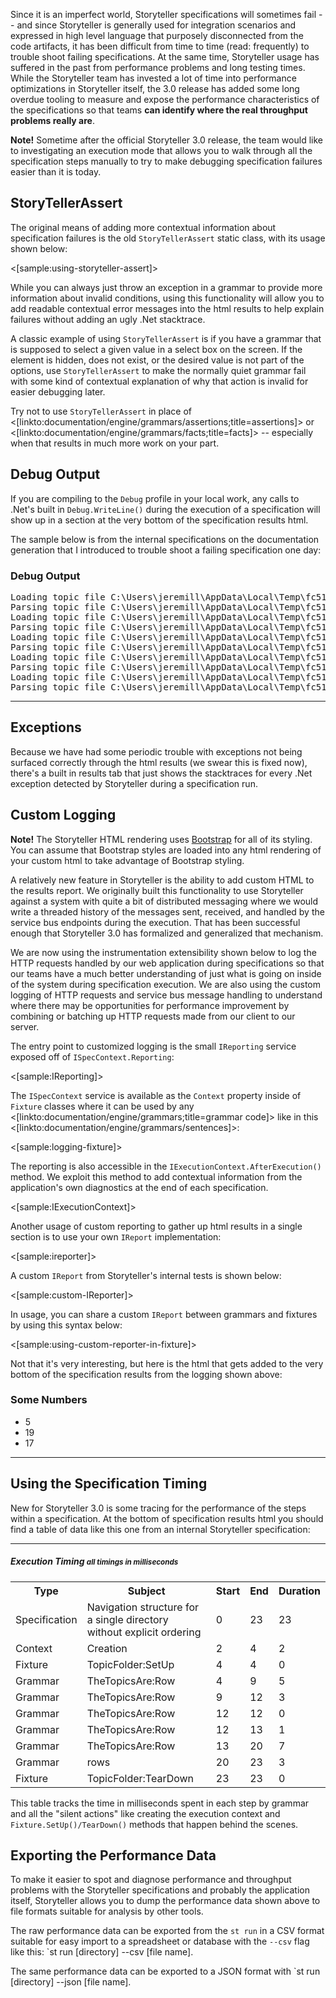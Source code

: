 <!--Title:Instrumenting and Performance Logging-->
<!--Url:instrumentation-->

Since it is an imperfect world, Storyteller specifications will sometimes fail -- and since Storyteller is generally used for integration scenarios and expressed in high level language that purposely disconnected from the code artifacts, it has been difficult from time to time (read: frequently) to trouble shoot failing specifications. At the same time, Storyteller usage has suffered in the past from performance problems and long testing times. While the Storyteller team has invested a lot of time into performance optimizations in Storyteller itself, the 3.0 release has added some long overdue tooling to measure and expose the performance characteristics of the specifications so that teams **can identify where the real throughput problems really are**.

<div class="alert alert-info" role="alert"><strong>Note!</strong> Sometime after the official Storyteller 3.0 release, the team would like to investigating an execution mode that allows you to walk through all the specification steps manually to try to make debugging specification failures easier than it is today.
</div>

## StoryTellerAssert

The original means of adding more contextual information about specification failures is the old `StoryTellerAssert` static class, with its usage shown below:

<[sample:using-storyteller-assert]>

While you can always just throw an exception in a grammar to provide more information about invalid conditions, using this functionality will allow you to add readable contextual error messages into the html results to help explain failures without adding an ugly .Net stacktrace.

A classic example of using `StoryTellerAssert` is if you have a grammar that is supposed to select a given value in a select box on the screen. If the element is hidden, does not exist, or the desired value is not part of the options, use `StoryTellerAssert` to make the normally quiet grammar fail with some kind of contextual explanation of why that action is invalid for easier debugging later.

Try not to use <code>StoryTellerAssert</code> in place of <[linkto:documentation/engine/grammars/assertions;title=assertions]> or <[linkto:documentation/engine/grammars/facts;title=facts]> -- especially when that results in much more work on your part. 


## Debug Output

If you are compiling to the `Debug` profile in your local work, any calls to .Net's built in `Debug.WriteLine()` during the execution of a specification will show up in a section at the very bottom of the specification results html.

The sample below is from the internal specifications on the documentation generation that I introduced to trouble shoot a failing specification one day:

<div data-reactid=".0.1.$spec-editorb2bf7c97-5c10-454e-a068-8f9256376467=2results.1.2:2"><h3 data-reactid=".0.1.$spec-editorb2bf7c97-5c10-454e-a068-8f9256376467=2results.1.2:2.0">Debug Output</h3><div data-reactid=".0.1.$spec-editorb2bf7c97-5c10-454e-a068-8f9256376467=2results.1.2:2.1"><pre class="debug-output">Loading topic file C:\Users\jeremill\AppData\Local\Temp\fc517eaa-8c3b-4d2f-8dc3-e4d0e923bed4\blue.md
Parsing topic file C:\Users\jeremill\AppData\Local\Temp\fc517eaa-8c3b-4d2f-8dc3-e4d0e923bed4\blue.md
Loading topic file C:\Users\jeremill\AppData\Local\Temp\fc517eaa-8c3b-4d2f-8dc3-e4d0e923bed4\index.md
Parsing topic file C:\Users\jeremill\AppData\Local\Temp\fc517eaa-8c3b-4d2f-8dc3-e4d0e923bed4\index.md
Loading topic file C:\Users\jeremill\AppData\Local\Temp\fc517eaa-8c3b-4d2f-8dc3-e4d0e923bed4\lightbrown.md
Parsing topic file C:\Users\jeremill\AppData\Local\Temp\fc517eaa-8c3b-4d2f-8dc3-e4d0e923bed4\lightbrown.md
Loading topic file C:\Users\jeremill\AppData\Local\Temp\fc517eaa-8c3b-4d2f-8dc3-e4d0e923bed4\purple.md
Parsing topic file C:\Users\jeremill\AppData\Local\Temp\fc517eaa-8c3b-4d2f-8dc3-e4d0e923bed4\purple.md
Loading topic file C:\Users\jeremill\AppData\Local\Temp\fc517eaa-8c3b-4d2f-8dc3-e4d0e923bed4\red.md
Parsing topic file C:\Users\jeremill\AppData\Local\Temp\fc517eaa-8c3b-4d2f-8dc3-e4d0e923bed4\red.md
</pre></div><hr data-reactid=".0.1.$spec-editorb2bf7c97-5c10-454e-a068-8f9256376467=2results.1.2:2.2"></div>

## Exceptions

Because we have had some periodic trouble with exceptions not being surfaced correctly through the html results (we swear this is fixed now), there's a built in results tab that just shows the stacktraces for every .Net exception detected by Storyteller during a specification run.

## Custom Logging

<div class="alert alert-info" role="alert"><strong>Note!</strong> The Storyteller HTML rendering uses <a href="http://getbootstrap.com">Bootstrap</a> for all of its styling. You can assume that Bootstrap styles are loaded into any html rendering of your custom html to take advantage of Bootstrap styling.
</div>

A relatively new feature in Storyteller is the ability to add custom HTML to the results report. We originally built this functionality to use Storyteller against a system with quite a bit of distributed messaging where we would write a threaded history of the messages sent, received, and handled by the service bus endpoints during the execution. That has been successful enough that Storyteller 3.0 has formalized and generalized that mechanism. 

We are now using the instrumentation extensibility shown below to log the HTTP requests handled by our web application during specifications so that our teams have a much better understanding of just what is going on inside of the system during specification execution. We are also using the custom logging of HTTP requests and service bus message handling to understand where there may be opportunities for performance improvement by combining or batching up HTTP requests made from our client to our server.

The entry point to customized logging is the small `IReporting` service exposed off of `ISpecContext.Reporting`:

<[sample:IReporting]>

The `ISpecContext` service is available as the `Context` property inside of `Fixture` classes where it can be used by any <[linkto:documentation/engine/grammars;title=grammar code]> like in this <[linkto:documentation/engine/grammars/sentences]>:

<[sample:logging-fixture]>

The reporting is also accessible in the `IExecutionContext.AfterExecution()` method. We exploit this method to add contextual information from the application's own diagnostics at the end of each specification.

<[sample:IExecutionContext]>

Another usage of custom reporting to gather up html results in a single section is to use your own `IReport` implementation:


<[sample:ireporter]>

A custom `IReport` from Storyteller's internal tests is shown below:

<[sample:custom-IReporter]>

In usage, you can share a custom `IReport` between grammars and fixtures by using this syntax below:

<[sample:using-custom-reporter-in-fixture]>

Not that it's very interesting, but here is the html that gets added to the very bottom of the specification results from the logging shown above:

<div data-reactid=".0.1.$spec-editorsentence4=2results.1.2:3"><h3 data-reactid=".0.1.$spec-editorsentence4=2results.1.2:3.0">Some Numbers</h3><div data-reactid=".0.1.$spec-editorsentence4=2results.1.2:3.1"><ul class="list-group"><li class="list-group-item">5</li><li class="list-group-item">19</li><li class="list-group-item">17</li></ul></div><hr data-reactid=".0.1.$spec-editorsentence4=2results.1.2:3.2"></div>






## Using the Specification Timing

New for Storyteller 3.0 is some tracing for the performance of the steps within a specification. At the bottom of specification results html you should find a table of data like this one from an internal Storyteller specification:


<div data-reactid=".0.1.$spec-editorb2bf7c97-5c10-454e-a068-8f9256376467=2results.1.2:1"><hr data-reactid=".0.1.$spec-editorb2bf7c97-5c10-454e-a068-8f9256376467=2results.1.2:1.0"><h5 data-reactid=".0.1.$spec-editorb2bf7c97-5c10-454e-a068-8f9256376467=2results.1.2:1.1"><span data-reactid=".0.1.$spec-editorb2bf7c97-5c10-454e-a068-8f9256376467=2results.1.2:1.1.0">Execution Timing </span><small data-reactid=".0.1.$spec-editorb2bf7c97-5c10-454e-a068-8f9256376467=2results.1.2:1.1.1">all timings in milliseconds</small></h5><table class="table table-striped" data-reactid=".0.1.$spec-editorb2bf7c97-5c10-454e-a068-8f9256376467=2results.1.2:1.2"><tbody><tr data-reactid=".0.1.$spec-editorb2bf7c97-5c10-454e-a068-8f9256376467=2results.1.2:1.2.0"><th data-reactid=".0.1.$spec-editorb2bf7c97-5c10-454e-a068-8f9256376467=2results.1.2:1.2.0.0">Type</th><th data-reactid=".0.1.$spec-editorb2bf7c97-5c10-454e-a068-8f9256376467=2results.1.2:1.2.0.1">Subject</th><th data-reactid=".0.1.$spec-editorb2bf7c97-5c10-454e-a068-8f9256376467=2results.1.2:1.2.0.2">Start</th><th data-reactid=".0.1.$spec-editorb2bf7c97-5c10-454e-a068-8f9256376467=2results.1.2:1.2.0.3">End</th><th data-reactid=".0.1.$spec-editorb2bf7c97-5c10-454e-a068-8f9256376467=2results.1.2:1.2.0.4">Duration</th></tr><tr data-reactid=".0.1.$spec-editorb2bf7c97-5c10-454e-a068-8f9256376467=2results.1.2:1.2.1:0"><td data-reactid=".0.1.$spec-editorb2bf7c97-5c10-454e-a068-8f9256376467=2results.1.2:1.2.1:0.0">Specification</td><td data-reactid=".0.1.$spec-editorb2bf7c97-5c10-454e-a068-8f9256376467=2results.1.2:1.2.1:0.1">Navigation structure for a single directory without explicit ordering</td><td class="number-cell" data-reactid=".0.1.$spec-editorb2bf7c97-5c10-454e-a068-8f9256376467=2results.1.2:1.2.1:0.2">0</td><td class="number-cell" data-reactid=".0.1.$spec-editorb2bf7c97-5c10-454e-a068-8f9256376467=2results.1.2:1.2.1:0.3">23</td><td class="number-cell" data-reactid=".0.1.$spec-editorb2bf7c97-5c10-454e-a068-8f9256376467=2results.1.2:1.2.1:0.4">23</td></tr><tr data-reactid=".0.1.$spec-editorb2bf7c97-5c10-454e-a068-8f9256376467=2results.1.2:1.2.1:1"><td data-reactid=".0.1.$spec-editorb2bf7c97-5c10-454e-a068-8f9256376467=2results.1.2:1.2.1:1.0">Context</td><td data-reactid=".0.1.$spec-editorb2bf7c97-5c10-454e-a068-8f9256376467=2results.1.2:1.2.1:1.1">Creation</td><td class="number-cell" data-reactid=".0.1.$spec-editorb2bf7c97-5c10-454e-a068-8f9256376467=2results.1.2:1.2.1:1.2">2</td><td class="number-cell" data-reactid=".0.1.$spec-editorb2bf7c97-5c10-454e-a068-8f9256376467=2results.1.2:1.2.1:1.3">4</td><td class="number-cell" data-reactid=".0.1.$spec-editorb2bf7c97-5c10-454e-a068-8f9256376467=2results.1.2:1.2.1:1.4">2</td></tr><tr data-reactid=".0.1.$spec-editorb2bf7c97-5c10-454e-a068-8f9256376467=2results.1.2:1.2.1:2"><td data-reactid=".0.1.$spec-editorb2bf7c97-5c10-454e-a068-8f9256376467=2results.1.2:1.2.1:2.0">Fixture</td><td data-reactid=".0.1.$spec-editorb2bf7c97-5c10-454e-a068-8f9256376467=2results.1.2:1.2.1:2.1">TopicFolder:SetUp</td><td class="number-cell" data-reactid=".0.1.$spec-editorb2bf7c97-5c10-454e-a068-8f9256376467=2results.1.2:1.2.1:2.2">4</td><td class="number-cell" data-reactid=".0.1.$spec-editorb2bf7c97-5c10-454e-a068-8f9256376467=2results.1.2:1.2.1:2.3">4</td><td class="number-cell" data-reactid=".0.1.$spec-editorb2bf7c97-5c10-454e-a068-8f9256376467=2results.1.2:1.2.1:2.4">0</td></tr><tr data-reactid=".0.1.$spec-editorb2bf7c97-5c10-454e-a068-8f9256376467=2results.1.2:1.2.1:3"><td data-reactid=".0.1.$spec-editorb2bf7c97-5c10-454e-a068-8f9256376467=2results.1.2:1.2.1:3.0">Grammar</td><td data-reactid=".0.1.$spec-editorb2bf7c97-5c10-454e-a068-8f9256376467=2results.1.2:1.2.1:3.1">TheTopicsAre:Row</td><td class="number-cell" data-reactid=".0.1.$spec-editorb2bf7c97-5c10-454e-a068-8f9256376467=2results.1.2:1.2.1:3.2">4</td><td class="number-cell" data-reactid=".0.1.$spec-editorb2bf7c97-5c10-454e-a068-8f9256376467=2results.1.2:1.2.1:3.3">9</td><td class="number-cell" data-reactid=".0.1.$spec-editorb2bf7c97-5c10-454e-a068-8f9256376467=2results.1.2:1.2.1:3.4">5</td></tr><tr data-reactid=".0.1.$spec-editorb2bf7c97-5c10-454e-a068-8f9256376467=2results.1.2:1.2.1:4"><td data-reactid=".0.1.$spec-editorb2bf7c97-5c10-454e-a068-8f9256376467=2results.1.2:1.2.1:4.0">Grammar</td><td data-reactid=".0.1.$spec-editorb2bf7c97-5c10-454e-a068-8f9256376467=2results.1.2:1.2.1:4.1">TheTopicsAre:Row</td><td class="number-cell" data-reactid=".0.1.$spec-editorb2bf7c97-5c10-454e-a068-8f9256376467=2results.1.2:1.2.1:4.2">9</td><td class="number-cell" data-reactid=".0.1.$spec-editorb2bf7c97-5c10-454e-a068-8f9256376467=2results.1.2:1.2.1:4.3">12</td><td class="number-cell" data-reactid=".0.1.$spec-editorb2bf7c97-5c10-454e-a068-8f9256376467=2results.1.2:1.2.1:4.4">3</td></tr><tr data-reactid=".0.1.$spec-editorb2bf7c97-5c10-454e-a068-8f9256376467=2results.1.2:1.2.1:5"><td data-reactid=".0.1.$spec-editorb2bf7c97-5c10-454e-a068-8f9256376467=2results.1.2:1.2.1:5.0">Grammar</td><td data-reactid=".0.1.$spec-editorb2bf7c97-5c10-454e-a068-8f9256376467=2results.1.2:1.2.1:5.1">TheTopicsAre:Row</td><td class="number-cell" data-reactid=".0.1.$spec-editorb2bf7c97-5c10-454e-a068-8f9256376467=2results.1.2:1.2.1:5.2">12</td><td class="number-cell" data-reactid=".0.1.$spec-editorb2bf7c97-5c10-454e-a068-8f9256376467=2results.1.2:1.2.1:5.3">12</td><td class="number-cell" data-reactid=".0.1.$spec-editorb2bf7c97-5c10-454e-a068-8f9256376467=2results.1.2:1.2.1:5.4">0</td></tr><tr data-reactid=".0.1.$spec-editorb2bf7c97-5c10-454e-a068-8f9256376467=2results.1.2:1.2.1:6"><td data-reactid=".0.1.$spec-editorb2bf7c97-5c10-454e-a068-8f9256376467=2results.1.2:1.2.1:6.0">Grammar</td><td data-reactid=".0.1.$spec-editorb2bf7c97-5c10-454e-a068-8f9256376467=2results.1.2:1.2.1:6.1">TheTopicsAre:Row</td><td class="number-cell" data-reactid=".0.1.$spec-editorb2bf7c97-5c10-454e-a068-8f9256376467=2results.1.2:1.2.1:6.2">12</td><td class="number-cell" data-reactid=".0.1.$spec-editorb2bf7c97-5c10-454e-a068-8f9256376467=2results.1.2:1.2.1:6.3">13</td><td class="number-cell" data-reactid=".0.1.$spec-editorb2bf7c97-5c10-454e-a068-8f9256376467=2results.1.2:1.2.1:6.4">1</td></tr><tr data-reactid=".0.1.$spec-editorb2bf7c97-5c10-454e-a068-8f9256376467=2results.1.2:1.2.1:7"><td data-reactid=".0.1.$spec-editorb2bf7c97-5c10-454e-a068-8f9256376467=2results.1.2:1.2.1:7.0">Grammar</td><td data-reactid=".0.1.$spec-editorb2bf7c97-5c10-454e-a068-8f9256376467=2results.1.2:1.2.1:7.1">TheTopicsAre:Row</td><td class="number-cell" data-reactid=".0.1.$spec-editorb2bf7c97-5c10-454e-a068-8f9256376467=2results.1.2:1.2.1:7.2">13</td><td class="number-cell" data-reactid=".0.1.$spec-editorb2bf7c97-5c10-454e-a068-8f9256376467=2results.1.2:1.2.1:7.3">20</td><td class="number-cell" data-reactid=".0.1.$spec-editorb2bf7c97-5c10-454e-a068-8f9256376467=2results.1.2:1.2.1:7.4">7</td></tr><tr data-reactid=".0.1.$spec-editorb2bf7c97-5c10-454e-a068-8f9256376467=2results.1.2:1.2.1:8"><td data-reactid=".0.1.$spec-editorb2bf7c97-5c10-454e-a068-8f9256376467=2results.1.2:1.2.1:8.0">Grammar</td><td data-reactid=".0.1.$spec-editorb2bf7c97-5c10-454e-a068-8f9256376467=2results.1.2:1.2.1:8.1">rows</td><td class="number-cell" data-reactid=".0.1.$spec-editorb2bf7c97-5c10-454e-a068-8f9256376467=2results.1.2:1.2.1:8.2">20</td><td class="number-cell" data-reactid=".0.1.$spec-editorb2bf7c97-5c10-454e-a068-8f9256376467=2results.1.2:1.2.1:8.3">23</td><td class="number-cell" data-reactid=".0.1.$spec-editorb2bf7c97-5c10-454e-a068-8f9256376467=2results.1.2:1.2.1:8.4">3</td></tr><tr data-reactid=".0.1.$spec-editorb2bf7c97-5c10-454e-a068-8f9256376467=2results.1.2:1.2.1:9"><td data-reactid=".0.1.$spec-editorb2bf7c97-5c10-454e-a068-8f9256376467=2results.1.2:1.2.1:9.0">Fixture</td><td data-reactid=".0.1.$spec-editorb2bf7c97-5c10-454e-a068-8f9256376467=2results.1.2:1.2.1:9.1">TopicFolder:TearDown</td><td class="number-cell" data-reactid=".0.1.$spec-editorb2bf7c97-5c10-454e-a068-8f9256376467=2results.1.2:1.2.1:9.2">23</td><td class="number-cell" data-reactid=".0.1.$spec-editorb2bf7c97-5c10-454e-a068-8f9256376467=2results.1.2:1.2.1:9.3">23</td><td class="number-cell" data-reactid=".0.1.$spec-editorb2bf7c97-5c10-454e-a068-8f9256376467=2results.1.2:1.2.1:9.4">0</td></tr></tbody></table></div>

This table tracks the time in milliseconds spent in each step by grammar and all the "silent actions" like creating the execution context and `Fixture.SetUp()/TearDown()` methods that happen behind the scenes.

## Exporting the Performance Data

To make it easier to spot and diagnose performance and throughput problems with the Storyteller specifications and probably the application itself, Storyteller allows you to dump the performance data shown above to file formats suitable for analysis by other tools.

The raw performance data can be exported from the `st run` in a CSV format suitable for easy import to a spreadsheet or database with the `--csv` flag like this: `st run [directory] --csv [file name].

The same performance data can be exported to a JSON format with `st run [directory] --json [file name].



